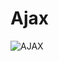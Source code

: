 # Ajax 
![AJAX](https://user-images.githubusercontent.com/41464891/158658860-1cef01e4-e0f6-49af-875e-e2b48b141369.png)
